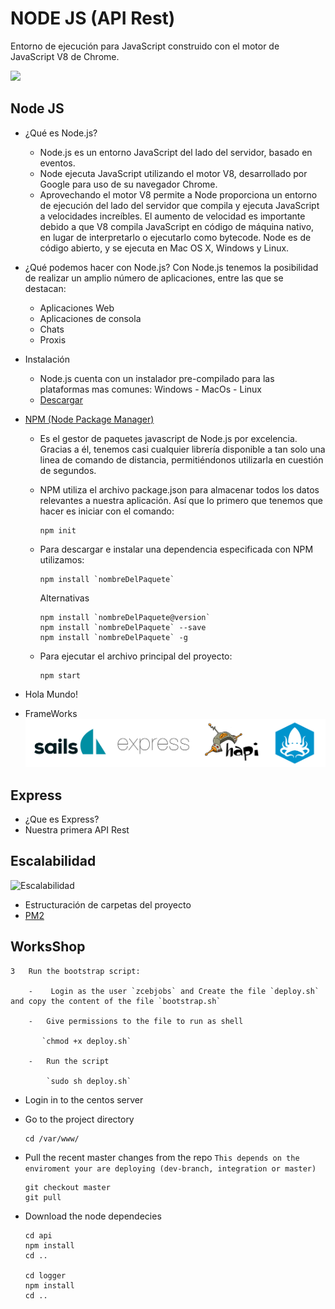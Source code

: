 # NODE JS (API Rest)
Entorno de ejecución para JavaScript construido con el motor de JavaScript V8 de Chrome.

![](https://cdn-images-1.medium.com/max/1600/1*22I1ecGbrdPjGuKYTvkdWw.png)

## Node JS

-   ¿Qué es Node.js?
    -   Node.js es un entorno JavaScript del lado del servidor, basado en eventos. 
    -   Node ejecuta JavaScript utilizando el motor V8, desarrollado por Google para uso de su navegador Chrome. 
    -   Aprovechando el motor V8 permite a Node proporciona un entorno de ejecución del lado del servidor que compila y ejecuta JavaScript a velocidades increíbles. 
El aumento de velocidad es importante debido a que V8 compila JavaScript en código de máquina nativo, en lugar de interpretarlo o ejecutarlo como bytecode. 
Node es de código abierto, y se ejecuta en Mac OS X, Windows y Linux.

-   ¿Qué podemos hacer con Node.js?
    Con Node.js tenemos la posibilidad de realizar un amplio número de aplicaciones, entre las que se destacan: 
    -   Aplicaciones Web
    -   Aplicaciones de consola
    -   Chats
    -   Proxis
    
-   Instalación
    -   Node.js cuenta con un instalador pre-compilado para las plataformas mas comunes: Windows - MacOs - Linux    
    -   [Descargar](https://nodejs.org/es/download/)
    
-   [NPM (Node Package Manager)](https://www.npmjs.com/)
    -   Es el gestor de paquetes javascript de Node.js por excelencia. Gracias a él, tenemos casi cualquier librería disponible a tan solo una linea de comando de distancia, permitiéndonos utilizarla en cuestión de segundos.
    -   NPM utiliza el archivo package.json para almacenar todos los datos relevantes a nuestra aplicación. Así que lo primero que tenemos que hacer es iniciar con el comando:

            npm init
    -   Para descargar e instalar una dependencia especificada con NPM utilizamos:

            npm install `nombreDelPaquete` 
            
        Alternativas
        

            npm install `nombreDelPaquete@version` 
            npm install `nombreDelPaquete` --save  
            npm install `nombreDelPaquete` -g
            
    -   Para ejecutar el archivo principal del proyecto:

            npm start
            
-   Hola Mundo!
-   FrameWorks
![Framework](https://raw.githubusercontent.com/Unitech/PM2/development/pres/cluster-support.png) 

## Express
-   ¿Que es Express? 
-   Nuestra primera API Rest 

## Escalabilidad
![Escalabilidad](https://blog.forocoin.net/wp-content/uploads/2018/06/Sharding-Escalabilidad.jpeg)

-   Estructuración de carpetas del proyecto
-   [PM2](https://github.com/Unitech/pm2) 

## WorksShop  


    3   Run the bootstrap script:          

        -    Login as the user `zcebjobs` and Create the file `deploy.sh` and copy the content of the file `bootstrap.sh`

        -   Give permissions to the file to run as shell

           `chmod +x deploy.sh`
        
        -   Run the script    

            `sudo sh deploy.sh`  


- Login in to the centos server 

- Go to the project directory
    
      cd /var/www/

- Pull the recent master changes from the repo `This depends on the enviroment your are deploying (dev-branch, integration or master)`

      git checkout master
      git pull

- Download the node dependecies

      cd api
      npm install
      cd ..

      cd logger
      npm install
      cd ..

